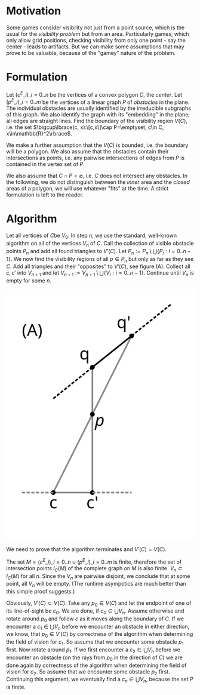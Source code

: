 # Motivation

Some games consider visibility not just from a point source, which is the usual for the _visibility problem_ but from an area. Particularly games, which only allow grid positions, checking visibility from only one point - say the center - leads to artifacts.  But we can make some assumptions that may prove to be valuable, because of the "gamey" nature of the problem.

# Formulation

Let $(c^E\_i)\_{i=0..n}$ be the vertices of a convex polygon $C$, the _center_. Let $(p^E\_i)\_{i=0..m}$ be the vertices of a linear graph $P$ of _obstacles_ in the plane. The individual obstacles are usually identified by the irreducible subgraphs of this graph. We also identify the graph with its "embedding" in the plane; all edges are straight lines. Find the boundary of the visibility region $V(C)$, i.e. the set $\bigcup\lbrace(c, x):\[c,x\]\cap P=\emptyset, c\in C, x\in\mathbb{R}^2\rbrace$.

We make a further assumption that the $V(C)$ is bounded, i.e. the boundary will be a polygon. We also assume that the obstacles contain their intersections as points, i.e. any pairwise intersections of edges from $P$ is contained in the vertex set of $P$.

We also assume that $C\cap P=\emptyset$, i.e. $C$ does not intersect any obstacles. In the following, we do not distinguish between the _inner_ area and the _closed_ areas of a polygon, we will use whatever "fits" at the time. A strict formulation is left to the reader.

# Algorithm

Let all vertices of $C$be $V_0$. In step $n$, we use the standard, well-known algorithm on all of the vertices $V_n$ of $C$. Call the collection of visible obstacle points $P_n$ and add all found triangles to $V'(C)$. Let $P_n:=P_n\setminus\bigcup\lbrace P_i:i=0..n-1\rbrace$. We now find the visibility regions of all $p\in P_n$ but only as far as they see $C$. Add all triangles and their "opposites" to $V'(C)$, see figure (A). Collect all $c, c'$ into $V_{n+1}$ and let $V_{n+1}:=V_{n+1}\setminus\bigcup\lbrace V_i:i=0..n-1\rbrace$. Continue until $V_n$ is empty for some $n$.

![](alg.svg)

We need to prove that the algorithm terminates and $V'(C)=V(C)$.

The set $M = (c^E\_i)\_{i=0..n}\cup(p^E\_i)\_{i=0..m}$ is finite, therefore the set of intersection points $I_C(M)$ of the complete graph on $M$ is also finite. $V_n\subset I_C(M)$ for all $n$. Since the $V_n$ are pairwise disjoint, we conclude that at some point, all $V_n$ will be empty. (The runtime asympotics are much better than this simple proof suggests.)

Obviously, $V'(C)\subset V(C)$. Take any $p_0\in V(C)$ and let the endpoint of one of its line-of-sight be $c_0$. We are done, if $c_0\in\bigcup V_n$. Assume otherwise and rotate around $p_0$ and follow $c$ as it moves along the boundary of $C$. If we encounter a $c_1\in\bigcup V_n$ before we encounter an obstacle in either direction, we know, that $p_0\in V'(C)$ by correctness of the algorithm when determining the field of vision for $c_1$. So assume that we encounter some obstacle $p_1$ first. Now rotate around $p_1$. If we first encounter a $c_2\in\bigcup V_n$ before we encounter an obstacle (on the rays from $p_0$ in the direction of $C$) we are done again by correctness of the algorithm when determining the field of vision for $c_2$. So assume that we encounter some obstacle $p_2$ first. Continuing this argument, we eventually find a $c_n\in\bigcup V_n$, because the set $P$ is finite.
